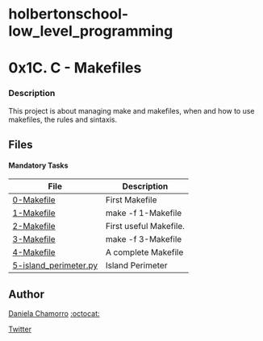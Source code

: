 # holbertonschool-low_level_programming

# 0x1C. C - Makefiles
### Description
This project is about managing make and makefiles, when and how to use makefiles, the rules and sintaxis.

## Files
#### Mandatory Tasks

| File | Description |
| ------ | ------ |
| [0-Makefile](0-Makefile) | First Makefile |
| [1-Makefile](1-Makefile) | make -f 1-Makefile |
| [2-Makefile](2-Makefile) | First useful Makefile. |
| [3-Makefile](3-Makefile) | make -f 3-Makefile |
| [4-Makefile](4-Makefile) | A complete Makefile |
| [5-island_perimeter.py](5-island_perimeter.py) | Island Perimeter |

## Author

[Daniela Chamorro](https://www.linkedin.com/in/daniela-alexandra-chamorro-guerrero-666805a1/) [:octocat:](https://github.com/dalexach)

[Twitter](https://twitter.com/dalexach)
